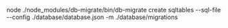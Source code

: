 
<!-- command to create new migration sql -->
node ./node_modules/db-migrate/bin/db-migrate create sqltables --sql-file --config ./database/database.json -m ./database/migrations
